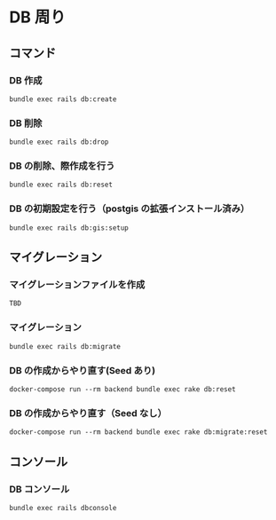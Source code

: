 # DB 周り

## コマンド

### DB 作成

```
bundle exec rails db:create
```

### DB 削除

```
bundle exec rails db:drop
```

### DB の削除、際作成を行う

```
bundle exec rails db:reset
```

### DB の初期設定を行う（postgis の拡張インストール済み）

```
bundle exec rails db:gis:setup
```

## マイグレーション

### マイグレーションファイルを作成

```
TBD
```

### マイグレーション

```
bundle exec rails db:migrate
```

### DB の作成からやり直す(Seed あり)

```
docker-compose run --rm backend bundle exec rake db:reset
```

### DB の作成からやり直す（Seed なし）

```
docker-compose run --rm backend bundle exec rake db:migrate:reset
```

## コンソール

### DB コンソール

```
bundle exec rails dbconsole
```
